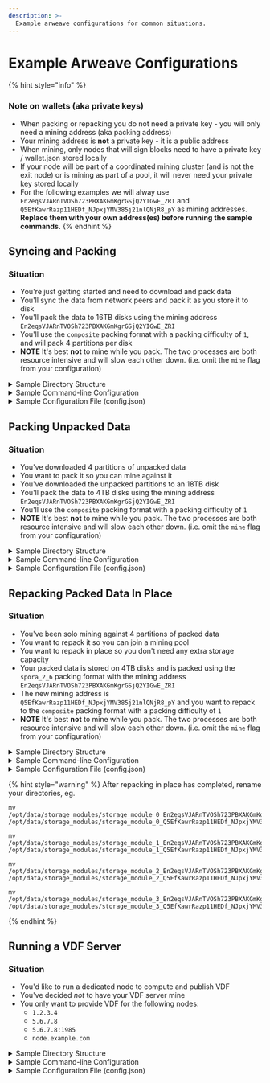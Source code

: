 ```yaml
---
description: >-
  Example arweave configurations for common situations.
---
```


# Example Arweave Configurations

{% hint style="info" %}
### Note on wallets (aka private keys)
- When packing or repacking you do not need a private key - you will only need a mining address (aka packing address)
- Your mining address is **not** a private key - it is a public address
- When mining, only nodes that will sign blocks need to have a private key / wallet.json stored locally
- If your node will be part of a coordinated mining cluster (and is not the exit node) or is mining as part of a pool, it will never need your private key stored locally
- For the following examples we will alway use `En2eqsVJARnTVOSh723PBXAKGmKgrGSjQ2YIGwE_ZRI` and `Q5EfKawrRazp11HEDf_NJpxjYMV385j21nlQNjR8_pY` as mining addresses. **Replace them with your own address(es) before running the sample commands.**
{% endhint %}

## Syncing and Packing

### Situation
- You're just getting started and need to download and pack data
- You'll sync the data from network peers and pack it as you store it to disk
- You'll pack the data to 16TB disks using the mining address `En2eqsVJARnTVOSh723PBXAKGmKgrGSjQ2YIGwE_ZRI`
- You'll use the `composite` packing format with a packing difficulty of `1`, and will pack 4 partitions per disk
- **NOTE** It's best **not** to mine while you pack. The two processes are both resource intensive and will slow each other down. (i.e. omit the `mine` flag from your configuration)

<details>
<summary>Sample Directory Structure</summary>

- Mount points for 16TB disks that will store the packed data:
    - `/mnt/a`
    - `/mnt/b`
- `data_dir`: `/opt/data`
- Store module symlinks:
    - `/opt/data/storage_modules/storage_module_0_En2eqsVJARnTVOSh723PBXAKGmKgrGSjQ2YIGwE_ZRI.1` ->  `/mnt/a/storage_module_0_En2eqsVJARnTVOSh723PBXAKGmKgrGSjQ2YIGwE_ZRI.1`
    - `/opt/data/storage_modules/storage_module_1_En2eqsVJARnTVOSh723PBXAKGmKgrGSjQ2YIGwE_ZRI.1` ->  `/mnt/a/storage_module_1_En2eqsVJARnTVOSh723PBXAKGmKgrGSjQ2YIGwE_ZRI.1`
    - `/opt/data/storage_modules/storage_module_2_En2eqsVJARnTVOSh723PBXAKGmKgrGSjQ2YIGwE_ZRI.1 ` ->  `/mnt/a/storage_module_2_En2eqsVJARnTVOSh723PBXAKGmKgrGSjQ2YIGwE_ZRI.1`
    - `/opt/data/storage_modules/storage_module_3_En2eqsVJARnTVOSh723PBXAKGmKgrGSjQ2YIGwE_ZRI.1` ->  `/mnt/a/storage_module_3_En2eqsVJARnTVOSh723PBXAKGmKgrGSjQ2YIGwE_ZRI.1`
    - `/opt/data/storage_modules/storage_module_4_En2eqsVJARnTVOSh723PBXAKGmKgrGSjQ2YIGwE_ZRI.1` ->  `/mnt/b/storage_module_4_En2eqsVJARnTVOSh723PBXAKGmKgrGSjQ2YIGwE_ZRI.1`
    - `/opt/data/storage_modules/storage_module_5_En2eqsVJARnTVOSh723PBXAKGmKgrGSjQ2YIGwE_ZRI.1` ->  `/mnt/b/storage_module_5_En2eqsVJARnTVOSh723PBXAKGmKgrGSjQ2YIGwE_ZRI.1`
    - `/opt/data/storage_modules/storage_module_6_En2eqsVJARnTVOSh723PBXAKGmKgrGSjQ2YIGwE_ZRI.1 ` ->  `/mnt/b/storage_module_6_En2eqsVJARnTVOSh723PBXAKGmKgrGSjQ2YIGwE_ZRI.1`
    - `/opt/data/storage_modules/storage_module_7_En2eqsVJARnTVOSh723PBXAKGmKgrGSjQ2YIGwE_ZRI.1` ->  `/mnt/b/storage_module_7_En2eqsVJARnTVOSh723PBXAKGmKgrGSjQ2YIGwE_ZRI.1`
- Wallets: no wallet.json needed since you are only packing
</details>

<details>
<summary>Sample Command-line Configuration</summary>

```
./bin/start \
    peer ams-1.eu-central-1.arweave.xyz \
    peer blr-1.ap-central-1.arweave.xyz \
    peer fra-1.eu-central-2.arweave.xyz
    peer sfo-1.na-west-1.arweave.xyz \
    peer sgp-1.ap-central-2.arweave.xyz \
    peer vin-1.east.us.north-america.arweave.xyz \
    peer sin-1.sg.asia.arweave.xyz \
    peer hil-1.west.us.north-america.arweave.xyz \
    peer lim-1.de.europe.arweave.xyz \
    peer fsn-1.de.europe.arweave.xyz \
    data_dir /opt/data \
    sync_jobs 200 \
    mining_addr En2eqsVJARnTVOSh723PBXAKGmKgrGSjQ2YIGwE_ZRI \
    storage_module 0,En2eqsVJARnTVOSh723PBXAKGmKgrGSjQ2YIGwE_ZRI.1 \
    storage_module 1,En2eqsVJARnTVOSh723PBXAKGmKgrGSjQ2YIGwE_ZRI.1 \
    storage_module 2,En2eqsVJARnTVOSh723PBXAKGmKgrGSjQ2YIGwE_ZRI.1 \
    storage_module 3,En2eqsVJARnTVOSh723PBXAKGmKgrGSjQ2YIGwE_ZRI.1 \
    storage_module 4,En2eqsVJARnTVOSh723PBXAKGmKgrGSjQ2YIGwE_ZRI.1 \
    storage_module 5,En2eqsVJARnTVOSh723PBXAKGmKgrGSjQ2YIGwE_ZRI.1 \
    storage_module 6,En2eqsVJARnTVOSh723PBXAKGmKgrGSjQ2YIGwE_ZRI.1 \
    storage_module 7,En2eqsVJARnTVOSh723PBXAKGmKgrGSjQ2YIGwE_ZRI.1 
```
</details>

<details>
<summary>Sample Configuration File (config.json)</summary>

```
{
    "peers": [
      "ams-1.eu-central-1.arweave.xyz",
      "blr-1.ap-central-1.arweave.xyz",
      "fra-1.eu-central-2.arweave.xyz",
      "sfo-1.na-west-1.arweave.xyz",
      "sgp-1.ap-central-2.arweave.xyz",
      "vin-1.east.us.north-america.arweave.xyz",
      "sin-1.sg.asia.arweave.xyz",
      "hil-1.west.us.north-america.arweave.xyz",
      "lim-1.de.europe.arweave.xyz",
      "fsn-1.de.europe.arweave.xyz"
    ],

    "data_dir": "/opt/data",

    "storage_modules": [
        "0,En2eqsVJARnTVOSh723PBXAKGmKgrGSjQ2YIGwE_ZRI.1",
        "1,En2eqsVJARnTVOSh723PBXAKGmKgrGSjQ2YIGwE_ZRI.1",
        "2,En2eqsVJARnTVOSh723PBXAKGmKgrGSjQ2YIGwE_ZRI.1",
        "3,En2eqsVJARnTVOSh723PBXAKGmKgrGSjQ2YIGwE_ZRI.1",
        "4,En2eqsVJARnTVOSh723PBXAKGmKgrGSjQ2YIGwE_ZRI.1",
        "5,En2eqsVJARnTVOSh723PBXAKGmKgrGSjQ2YIGwE_ZRI.1",
        "6,En2eqsVJARnTVOSh723PBXAKGmKgrGSjQ2YIGwE_ZRI.1",
        "7,En2eqsVJARnTVOSh723PBXAKGmKgrGSjQ2YIGwE_ZRI.1"
    ],
     
    "mining_addr": "En2eqsVJARnTVOSh723PBXAKGmKgrGSjQ2YIGwE_ZRI",

    "sync_jobs": 200
}
```
</details>

## Packing Unpacked Data

### Situation
- You've downloaded 4 partitions of unpacked data
- You want to pack it so you can mine against it
- You've downloaded the unpacked partitions to an 18TB disk
- You'll pack the data to 4TB disks using the mining address `En2eqsVJARnTVOSh723PBXAKGmKgrGSjQ2YIGwE_ZRI`
- You'll use the `composite` packing format with a packing difficulty of `1`
- **NOTE** It's best **not** to mine while you pack. The two processes are both resource intensive and will slow each other down. (i.e. omit the `mine` flag from your configuration)

<details>
<summary>Sample Directory Structure</summary>

- Unpacked data mount point: `/mnt/unpacked`
- Mount points for 4TB disks that will store the packed data:
    - `/mnt/a`
    - `/mnt/b`
    - `/mnt/c`
    - `/mnt/d`
- `data_dir`: `/opt/data`
- Store module symlinks:
    - `/opt/data/storage_modules/storage_module_0_unpacked` -> `/mnt/unpacked/storage_module_0_unpacked`
    - `/opt/data/storage_modules/storage_module_1_unpacked` -> `/mnt/unpacked/storage_module_1_unpacked`
    - `/opt/data/storage_modules/storage_module_2_unpacked` -> `/mnt/unpacked/storage_module_2_unpacked`
    - `/opt/data/storage_modules/storage_module_3_unpacked` -> `/mnt/unpacked/storage_module_3_unpacked`
    - `/opt/data/storage_modules/storage_module_0_En2eqsVJARnTVOSh723PBXAKGmKgrGSjQ2YIGwE_ZRI.1` ->  `/mnt/a/storage_module_0_En2eqsVJARnTVOSh723PBXAKGmKgrGSjQ2YIGwE_ZRI.1`
    - `/opt/data/storage_modules/storage_module_1_En2eqsVJARnTVOSh723PBXAKGmKgrGSjQ2YIGwE_ZRI.1` ->  `/mnt/b/storage_module_1_En2eqsVJARnTVOSh723PBXAKGmKgrGSjQ2YIGwE_ZRI.1`
    - `/opt/data/storage_modules/storage_module_2_En2eqsVJARnTVOSh723PBXAKGmKgrGSjQ2YIGwE_ZRI.1` ->  `/mnt/c/storage_module_2_En2eqsVJARnTVOSh723PBXAKGmKgrGSjQ2YIGwE_ZRI.1`
    - `/opt/data/storage_modules/storage_module_3_En2eqsVJARnTVOSh723PBXAKGmKgrGSjQ2YIGwE_ZRI.1` ->  `/mnt/d/storage_module_3_En2eqsVJARnTVOSh723PBXAKGmKgrGSjQ2YIGwE_ZRI.1`
- Wallets: no wallet.json needed since you are only packing
</details>

<details>
<summary>Sample Command-line Configuration</summary>

```
./bin/start \
    peer ams-1.eu-central-1.arweave.xyz \
    peer blr-1.ap-central-1.arweave.xyz \
    peer fra-1.eu-central-2.arweave.xyz
    peer sfo-1.na-west-1.arweave.xyz \
    peer sgp-1.ap-central-2.arweave.xyz \
    peer vin-1.east.us.north-america.arweave.xyz \
    peer sin-1.sg.asia.arweave.xyz \
    peer hil-1.west.us.north-america.arweave.xyz \
    peer lim-1.de.europe.arweave.xyz \
    peer fsn-1.de.europe.arweave.xyz \
    data_dir /opt/data \
    sync_jobs 200 \
    mining_addr En2eqsVJARnTVOSh723PBXAKGmKgrGSjQ2YIGwE_ZRI \
    storage_module 0,unpacked \
    storage_module 0,En2eqsVJARnTVOSh723PBXAKGmKgrGSjQ2YIGwE_ZRI.1 \
    storage_module 1,unpacked \
    storage_module 1,En2eqsVJARnTVOSh723PBXAKGmKgrGSjQ2YIGwE_ZRI.1 \
    storage_module 2,unpacked \
    storage_module 2,En2eqsVJARnTVOSh723PBXAKGmKgrGSjQ2YIGwE_ZRI.1 \
    storage_module 3,unpacked \
    storage_module 3,En2eqsVJARnTVOSh723PBXAKGmKgrGSjQ2YIGwE_ZRI.1 
```
</details>

<details>
<summary>Sample Configuration File (config.json)</summary>

```
{
    "peers": [
      "ams-1.eu-central-1.arweave.xyz",
      "blr-1.ap-central-1.arweave.xyz",
      "fra-1.eu-central-2.arweave.xyz",
      "sfo-1.na-west-1.arweave.xyz",
      "sgp-1.ap-central-2.arweave.xyz",
      "vin-1.east.us.north-america.arweave.xyz",
      "sin-1.sg.asia.arweave.xyz",
      "hil-1.west.us.north-america.arweave.xyz",
      "lim-1.de.europe.arweave.xyz",
      "fsn-1.de.europe.arweave.xyz"
    ],

    "data_dir": "/opt/data",

    "storage_modules": [
        "0,unpacked",
        "0,En2eqsVJARnTVOSh723PBXAKGmKgrGSjQ2YIGwE_ZRI.1",
        "1,unpacked",
        "1,En2eqsVJARnTVOSh723PBXAKGmKgrGSjQ2YIGwE_ZRI.1",
        "2,unpacked",
        "2,En2eqsVJARnTVOSh723PBXAKGmKgrGSjQ2YIGwE_ZRI.1",
        "3,unpacked",
        "3,En2eqsVJARnTVOSh723PBXAKGmKgrGSjQ2YIGwE_ZRI.1"
    ],
     
    "mining_addr": "En2eqsVJARnTVOSh723PBXAKGmKgrGSjQ2YIGwE_ZRI",

    "sync_jobs": 200
}
```
</details>

## Repacking Packed Data In Place

### Situation
- You've been solo mining against 4 partitions of packed data
- You want to repack it so you can join a mining pool
- You want to repack in place so you don't need any extra storage capacity
- Your packed data is stored on 4TB disks and is packed using the `spora_2_6` packing format with the mining address `En2eqsVJARnTVOSh723PBXAKGmKgrGSjQ2YIGwE_ZRI`
- The new mining address is `Q5EfKawrRazp11HEDf_NJpxjYMV385j21nlQNjR8_pY` and you want to repack to the `composite` packing format with a packing difficulty of `1`
- **NOTE** It's best **not** to mine while you pack. The two processes are both resource intensive and will slow each other down. (i.e. omit the `mine` flag from your configuration)

<details>
<summary>Sample Directory Structure</summary>

- Mount points for 4TB disks that store your packed data:
    - `/mnt/a`
    - `/mnt/b`
    - `/mnt/c`
    - `/mnt/d`
- `data_dir`: `/opt/data`
- Store module symlinks:
    - `/opt/data/storage_modules/storage_module_0_En2eqsVJARnTVOSh723PBXAKGmKgrGSjQ2YIGwE_ZRI` ->  `/mnt/a`
    - `/opt/data/storage_modules/storage_module_1_En2eqsVJARnTVOSh723PBXAKGmKgrGSjQ2YIGwE_ZRI` ->  `/mnt/b`
    - `/opt/data/storage_modules/storage_module_2_En2eqsVJARnTVOSh723PBXAKGmKgrGSjQ2YIGwE_ZRI` ->  `/mnt/c`
    - `/opt/data/storage_modules/storage_module_3_En2eqsVJARnTVOSh723PBXAKGmKgrGSjQ2YIGwE_ZRI` ->  `/mnt/d`
- Wallets: no wallet.json needed since you are only packing
</details>

<details>
<summary>Sample Command-line Configuration</summary>

```
./bin/start \
    peer ams-1.eu-central-1.arweave.xyz \
    peer blr-1.ap-central-1.arweave.xyz \
    peer fra-1.eu-central-2.arweave.xyz \
    peer sfo-1.na-west-1.arweave.xyz \
    peer sgp-1.ap-central-2.arweave.xyz \
    peer vin-1.east.us.north-america.arweave.xyz \
    peer sin-1.sg.asia.arweave.xyz \
    peer hil-1.west.us.north-america.arweave.xyz \
    peer lim-1.de.europe.arweave.xyz \
    peer fsn-1.de.europe.arweave.xyz \
    data_dir /opt/data \
    sync_jobs 200 \
    mining_addr Q5EfKawrRazp11HEDf_NJpxjYMV385j21nlQNjR8_pY \
    storage_module 0,En2eqsVJARnTVOSh723PBXAKGmKgrGSjQ2YIGwE_ZRI,repack_in_place,Q5EfKawrRazp11HEDf_NJpxjYMV385j21nlQNjR8_pY.1 \
    storage_module 1,En2eqsVJARnTVOSh723PBXAKGmKgrGSjQ2YIGwE_ZRI,repack_in_place,Q5EfKawrRazp11HEDf_NJpxjYMV385j21nlQNjR8_pY.1 \
    storage_module 2,En2eqsVJARnTVOSh723PBXAKGmKgrGSjQ2YIGwE_ZRI,repack_in_place,Q5EfKawrRazp11HEDf_NJpxjYMV385j21nlQNjR8_pY.1 \
    storage_module 3,En2eqsVJARnTVOSh723PBXAKGmKgrGSjQ2YIGwE_ZRI,repack_in_place,Q5EfKawrRazp11HEDf_NJpxjYMV385j21nlQNjR8_pY.1 
```
</details>

<details>
<summary>Sample Configuration File (config.json)</summary>

```
{
    "peers": [
      "ams-1.eu-central-1.arweave.xyz",
      "blr-1.ap-central-1.arweave.xyz",
      "fra-1.eu-central-2.arweave.xyz",
      "sfo-1.na-west-1.arweave.xyz",
      "sgp-1.ap-central-2.arweave.xyz",
      "vin-1.east.us.north-america.arweave.xyz",
      "sin-1.sg.asia.arweave.xyz",
      "hil-1.west.us.north-america.arweave.xyz",
      "lim-1.de.europe.arweave.xyz",
      "fsn-1.de.europe.arweave.xyz"
    ],

    "data_dir": "/opt/data",

    "storage_modules": [
        "0,En2eqsVJARnTVOSh723PBXAKGmKgrGSjQ2YIGwE_ZRI,repack_in_place,Q5EfKawrRazp11HEDf_NJpxjYMV385j21nlQNjR8_pY.1",
        "1,En2eqsVJARnTVOSh723PBXAKGmKgrGSjQ2YIGwE_ZRI,repack_in_place,Q5EfKawrRazp11HEDf_NJpxjYMV385j21nlQNjR8_pY.1",
        "2,En2eqsVJARnTVOSh723PBXAKGmKgrGSjQ2YIGwE_ZRI,repack_in_place,Q5EfKawrRazp11HEDf_NJpxjYMV385j21nlQNjR8_pY.1",
        "3,En2eqsVJARnTVOSh723PBXAKGmKgrGSjQ2YIGwE_ZRI,repack_in_place,Q5EfKawrRazp11HEDf_NJpxjYMV385j21nlQNjR8_pY.1"
    ],
     
    "mining_addr": "Q5EfKawrRazp11HEDf_NJpxjYMV385j21nlQNjR8_pY",

    "sync_jobs": 200
  }

```
</details>

{% hint style="warning" %}
After repacking in place has completed, rename your directories, eg.
```
mv /opt/data/storage_modules/storage_module_0_En2eqsVJARnTVOSh723PBXAKGmKgrGSjQ2YIGwE_ZR /opt/data/storage_modules/storage_module_0_Q5EfKawrRazp11HEDf_NJpxjYMV385j21nlQNjR8_pY.1

mv /opt/data/storage_modules/storage_module_1_En2eqsVJARnTVOSh723PBXAKGmKgrGSjQ2YIGwE_ZR /opt/data/storage_modules/storage_module_1_Q5EfKawrRazp11HEDf_NJpxjYMV385j21nlQNjR8_pY.1

mv /opt/data/storage_modules/storage_module_2_En2eqsVJARnTVOSh723PBXAKGmKgrGSjQ2YIGwE_ZR /opt/data/storage_modules/storage_module_2_Q5EfKawrRazp11HEDf_NJpxjYMV385j21nlQNjR8_pY.1

mv /opt/data/storage_modules/storage_module_3_En2eqsVJARnTVOSh723PBXAKGmKgrGSjQ2YIGwE_ZR /opt/data/storage_modules/storage_module_3_Q5EfKawrRazp11HEDf_NJpxjYMV385j21nlQNjR8_pY.1
```

{% endhint %}

## Running a VDF Server

### Situation
- You'd like to run a dedicated node to compute and publish VDF
- You've decided *not* to have your VDF server mine
- You only want to provide VDF for the following nodes:
  - `1.2.3.4`
  - `5.6.7.8`
  - `5.6.7.8:1985`
  - `node.example.com`

<details>
<summary>Sample Directory Structure</summary>

- `data_dir`: `/opt/data`
- Store module symlinks: None
- Wallets: no wallet.json needed since you will not be signing any blocks
</details>

<details>
<summary>Sample Command-line Configuration</summary>

```
./bin/start \
    peer ams-1.eu-central-1.arweave.xyz \
    peer blr-1.ap-central-1.arweave.xyz \
    peer fra-1.eu-central-2.arweave.xyz \
    peer sfo-1.na-west-1.arweave.xyz \
    peer sgp-1.ap-central-2.arweave.xyz \
    peer vin-1.east.us.north-america.arweave.xyz \
    peer sin-1.sg.asia.arweave.xyz \
    peer hil-1.west.us.north-america.arweave.xyz \
    peer lim-1.de.europe.arweave.xyz \
    peer fsn-1.de.europe.arweave.xyz \
    data_dir /opt/data \
    vdf_client_peer 1.2.3.4 \
    vdf_client_peer 5.6.7.8 \
    vdf_client_peer 5.6.7.8:1985 \
    vdf_client_peer node.example.com
```
</details>

<details>
<summary>Sample Configuration File (config.json)</summary>

```
{
    "peers": [
      "ams-1.eu-central-1.arweave.xyz",
      "blr-1.ap-central-1.arweave.xyz",
      "fra-1.eu-central-2.arweave.xyz",
      "sfo-1.na-west-1.arweave.xyz",
      "sgp-1.ap-central-2.arweave.xyz",
      "vin-1.east.us.north-america.arweave.xyz",
      "sin-1.sg.asia.arweave.xyz",
      "hil-1.west.us.north-america.arweave.xyz",
      "lim-1.de.europe.arweave.xyz",
      "fsn-1.de.europe.arweave.xyz"
    ],
    "data_dir": "/opt/data",
    "vdf_client_peers": [
        "1.2.3.4",
        "5.6.7.8",
        "5.6.7.8:1985",
        "node.example.com"
    ]
}
```
</details>